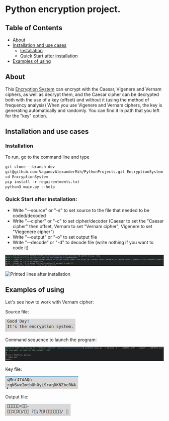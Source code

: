 # Python encryption project.


## Table of Contents
- [About](https://github.com/VaganovAlexanderMih/EncryptionSystem/tree/dev#about)
- [Installation and use cases](https://github.com/VaganovAlexanderMih/EncryptionSystem/tree/dev#installation-and-use-cases)
  - [Installation](https://github.com/VaganovAlexanderMih/EncryptionSystem/tree/dev#installation)
  - [Quick Start after installation](https://github.com/VaganovAlexanderMih/EncryptionSystem/tree/dev#quick-start-after-installation)
- [Examples of using](https://github.com/VaganovAlexanderMih/EncryptionSystem/tree/dev#examples-of-using)

## About

This [Encryption System](https://github.com/VaganovAlexanderMih/EncryptionSystem) can encrypt with the Caesar, Vigenere and Vernam ciphers,
as well as decrypt them, and the Caesar cipher can be decrypted both with the use of a key (offset)
and without it (using the method of frequency analysis)
When you use Vigenere and Vernam ciphers, the key is generating automatically
and randomly. You can find it in path that you left for the "key" option.


## Installation and use cases

### Installation


To run, go to the command line and type 

```
git clone --branch dev git@github.com:VaganovAlexanderMih/PythonProjects.git EncryptionSystem
cd EncryptionSystem
pip install -r requirentments.txt
python3 main.py --help
```

### Quick Start after installation:

- Write "--source" or "-s" to set source to the file that needed to be coded/decoded
- Write "--cipher" or "-c" to set cipher/decoder (Caesar to set the "Caesar cipher" then offset, Vernam to set "Vernam cipher", Vigenere to set "Viegenere cipher")
- Write "--output" or "-o" to set output file
- Write "--decode" or "-d" to decode file (write nothing if you want to code it)

![Printing help](src/images/printing_help.png)

![Printed lines after installation](src/images/printed_after_installation)


## Examples of using

Let's see how to work with Vernam cipher:

Source file:

![Source](src/images/source.png)

Command sequence to launch the program:

![Vernam cipher command](src/images/vernam_cipher_command.png)

Key file:

![Key](src/images/key.png)

Output file:

![Output](src/images/output.png)
